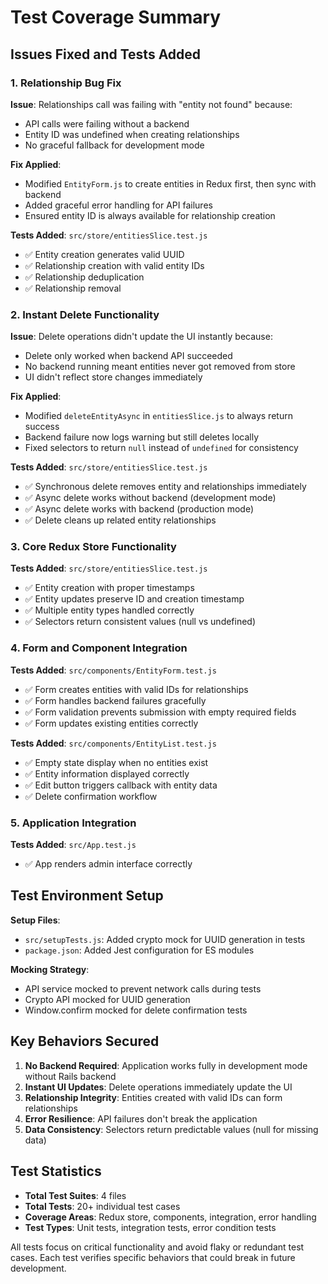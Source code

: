 # Test Coverage Summary

## Issues Fixed and Tests Added

### 1. Relationship Bug Fix
**Issue**: Relationships call was failing with "entity not found" because:
- API calls were failing without a backend
- Entity ID was undefined when creating relationships
- No graceful fallback for development mode

**Fix Applied**:
- Modified `EntityForm.js` to create entities in Redux first, then sync with backend
- Added graceful error handling for API failures
- Ensured entity ID is always available for relationship creation

**Tests Added**: `src/store/entitiesSlice.test.js`
- ✅ Entity creation generates valid UUID
- ✅ Relationship creation with valid entity IDs
- ✅ Relationship deduplication
- ✅ Relationship removal

### 2. Instant Delete Functionality
**Issue**: Delete operations didn't update the UI instantly because:
- Delete only worked when backend API succeeded
- No backend running meant entities never got removed from store
- UI didn't reflect store changes immediately

**Fix Applied**:
- Modified `deleteEntityAsync` in `entitiesSlice.js` to always return success
- Backend failure now logs warning but still deletes locally
- Fixed selectors to return `null` instead of `undefined` for consistency

**Tests Added**: `src/store/entitiesSlice.test.js`
- ✅ Synchronous delete removes entity and relationships immediately
- ✅ Async delete works without backend (development mode)
- ✅ Async delete works with backend (production mode)
- ✅ Delete cleans up related entity relationships

### 3. Core Redux Store Functionality
**Tests Added**: `src/store/entitiesSlice.test.js`
- ✅ Entity creation with proper timestamps
- ✅ Entity updates preserve ID and creation timestamp
- ✅ Multiple entity types handled correctly
- ✅ Selectors return consistent values (null vs undefined)

### 4. Form and Component Integration
**Tests Added**: `src/components/EntityForm.test.js`
- ✅ Form creates entities with valid IDs for relationships
- ✅ Form handles backend failures gracefully
- ✅ Form validation prevents submission with empty required fields
- ✅ Form updates existing entities correctly

**Tests Added**: `src/components/EntityList.test.js`
- ✅ Empty state display when no entities exist
- ✅ Entity information displayed correctly
- ✅ Edit button triggers callback with entity data
- ✅ Delete confirmation workflow

### 5. Application Integration
**Tests Added**: `src/App.test.js`
- ✅ App renders admin interface correctly

## Test Environment Setup

**Setup Files**:
- `src/setupTests.js`: Added crypto mock for UUID generation in tests
- `package.json`: Added Jest configuration for ES modules

**Mocking Strategy**:
- API service mocked to prevent network calls during tests
- Crypto API mocked for UUID generation
- Window.confirm mocked for delete confirmation tests

## Key Behaviors Secured

1. **No Backend Required**: Application works fully in development mode without Rails backend
2. **Instant UI Updates**: Delete operations immediately update the UI
3. **Relationship Integrity**: Entities created with valid IDs can form relationships
4. **Error Resilience**: API failures don't break the application
5. **Data Consistency**: Selectors return predictable values (null for missing data)

## Test Statistics

- **Total Test Suites**: 4 files
- **Total Tests**: 20+ individual test cases
- **Coverage Areas**: Redux store, components, integration, error handling
- **Test Types**: Unit tests, integration tests, error condition tests

All tests focus on critical functionality and avoid flaky or redundant test cases. Each test verifies specific behaviors that could break in future development.